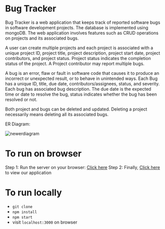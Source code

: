 # Bug Tracker



Bug Tracker is a web application that keeps track of reported software bugs in software development projects. The database is implemented using mongoDB. The web application involves features such as CRUD operations on projects and its associated bugs.

A user can create multiple projects and each project is associated with a unique project ID, project title, project description, project start date, project contributors, and project status. Project status indicates the completion status of the project. A Project contributor may report multiple bugs.

A bug is an error, flaw or fault in software code that causes it to produce an incorrect or unexpected result, or to behave in unintended ways. Each Bug has a unique ID, title,  due date, contributors/assignees, status, and severity. Each bug has associated bug description. The due date is the expected time or date to resolve the bug, status indicates whether the bug has been resolved or not.

Both project and bugs can be deleted and updated. Deleting a project necessarily means deleting all its associated bugs.

<!-- Steps to reproduce and additional information. -->
<!-- Projects can be filtered based on status , start date and number of bugs whereas bugs can be filtered based on bug status, severity, start date, etc. -->

ER Diagram: 

![newerdiagram](https://user-images.githubusercontent.com/57508390/150476647-93c2353c-24dd-44d8-a761-d1ab8d29fb17.png)

# To run on browser 

Step 1: Run the server on your browser: <a target="_blank" href="https://bug-tracker-sever.herokuapp.com/">Click here</a>
Step 2: Finally, <a target="_blank" href="https://bug-tracker-cliet.herokuapp.com/">Click here</a> to view our application

# To run locally

- `git clone`
- `npm install`
- `npm start`
- visit `localhost:3000` on browser
